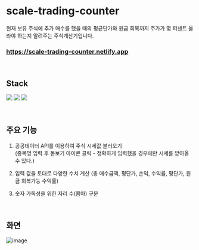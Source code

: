 # scale-trading-counter
현재 보유 주식에 추가 매수를 했을 때의 평균단가와 원금 회복까지 주가가 몇 퍼센트 올라야 하는지 알려주는 주식계산기입니다.

### https://scale-trading-counter.netlify.app

<br />

## Stack
<img src="https://img.shields.io/badge/html5-E34F26?style=for-the-badge&logo=html5&logoColor=white"> <img src="https://img.shields.io/badge/css3-1572B6?style=for-the-badge&logo=css3&logoColor=white"> <img src="https://img.shields.io/badge/javascript-F7DF1E?style=for-the-badge&logo=javascript&logoColor=white"> 

<br />

## 주요 기능
1. 공공데이터 API를 이용하여 주식 시세값 불러오기 <br />
   (종목명 입력 후 돋보기 아이콘 클릭 - 정확하게 입력했을 경우에만 시세를 받아올 수 있다.)
   
3. 입력 값을 토대로 다양한 수치 계산 (총 매수금액, 평단가, 손익, 수익률, 평단가, 원금 회복가능 수익률)

5. 숫자 가독성을 위한 자리 수(콤마) 구분
<br />

## 화면
![image](https://github.com/kimheymin/scale-trading-counter/assets/80433501/0d877c23-a363-4213-8fd8-65a2c5ae629f)




